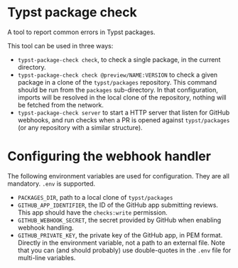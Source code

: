 # Typst package check

A tool to report common errors in Typst packages.

This tool can be used in three ways:

- `typst-package-check check`, to check a single package, in the current directory.
- `typst-package-check check @preview/NAME:VERSION` to check a given package in a clone of the `typst/packages` repository.
  This command should be run from the `packages` sub-directory. In that configuration, imports will be resolved in the local
  clone of the repository, nothing will be fetched from the network.
- `typst-package-check server` to start a HTTP server that listen for GitHub webhooks, and run checks when a PR is opened against
  `typst/packages` (or any repository with a similar structure).

# Configuring the webhook handler

The following environment variables are used for configuration.
They are all mandatory.
`.env` is supported.

- `PACKAGES_DIR`, path to a local clone of `typst/packages`
- `GITHUB_APP_IDENTIFIER`, the ID of the GitHub app submitting reviews.
  This app should have the `checks:write` permission.
- `GITHUB_WEBHOOK_SECRET`, the secret provided by GitHub when enabling webhook handling.
- `GITHUB_PRIVATE_KEY`, the private key of the GitHub app, in PEM format.
  Directly in the environment variable, not a path to an external file.
  Note that you can (and should probably) use double-quotes in the `.env` file for multi-line variables.
